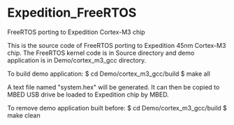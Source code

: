 Expedition_FreeRTOS
===================

FreeRTOS porting to Expedition Cortex-M3 chip

This is the source code of FreeRTOS porting to Expedition 45nm Cortex-M3 chip. The FreeRTOS kernel code is in Source directory and demo application is in Demo/cortex_m3_gcc directory.

To build demo application:
  $ cd Demo/cortex_m3_gcc/build
  $ make all
  
A text file named "system.hex" will be generated. It can then be copied to MBED USB drive be loaded to Expedition chip by MBED.

To remove demo application built before:
  $ cd Demo/cortex_m3_gcc/build
  $ make clean
